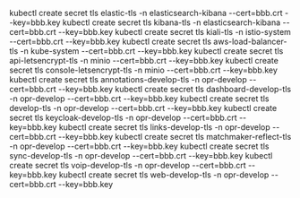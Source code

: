 kubectl create secret tls elastic-tls -n elasticsearch-kibana --cert=bbb.crt --key=bbb.key
kubectl create secret tls kibana-tls -n elasticsearch-kibana --cert=bbb.crt --key=bbb.key
kubectl create secret tls kiali-tls -n istio-system --cert=bbb.crt --key=bbb.key
kubectl create secret tls aws-load-balancer-tls -n kube-system --cert=bbb.crt --key=bbb.key
kubectl create secret tls api-letsencrypt-tls -n minio --cert=bbb.crt --key=bbb.key
kubectl create secret tls console-letsencrypt-tls -n minio --cert=bbb.crt --key=bbb.key
kubectl create secret tls annotations-develop-tls -n opr-develop --cert=bbb.crt --key=bbb.key
kubectl create secret tls dashboard-develop-tls -n opr-develop --cert=bbb.crt --key=bbb.key
kubectl create secret tls develop-tls -n opr-develop --cert=bbb.crt --key=bbb.key
kubectl create secret tls keycloak-develop-tls -n opr-develop --cert=bbb.crt --key=bbb.key
kubectl create secret tls links-develop-tls -n opr-develop --cert=bbb.crt --key=bbb.key
kubectl create secret tls matchmaker-reflect-tls -n opr-develop --cert=bbb.crt --key=bbb.key
kubectl create secret tls sync-develop-tls -n opr-develop --cert=bbb.crt --key=bbb.key
kubectl create secret tls voip-develop-tls -n opr-develop --cert=bbb.crt --key=bbb.key
kubectl create secret tls web-develop-tls -n opr-develop --cert=bbb.crt --key=bbb.key

